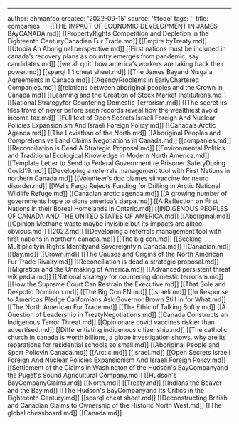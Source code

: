 ---
author: ohmanfoo
created: '2022-09-15'
source: '#todo'
tags: ''
title: companies
---[[THE IMPACT OF ECONOMIC DEVELOPMENT IN JAMES BAyCANADA.md]]
[[PropertyRights Competition and Depletion in the Eighteenth CenturyCanadian Fur Trade.md]]
[[Empire byTreaty.md]]
[[Utopia An Aboriginal perspective.md]]
[[First nations must be included in canada’s recovery plans as country emerges from pandemic, say candidates.md]]
[[we all quit’ how america’s workers are taking back their power.md]]
[[sparql 1 1 cheat sheet.md]]
[[The James Bayand Nisg̲a'a Agreements in Canada.md]]
[[AgencyProblems in EarlyChartered Companies.md]]
[[relations between aboriginal peoples and the Crown in Canada.md]]
[[Learning and the Creation of Stock Market Institutions.md]]
[[National Strategyfor Countering Domestic Terrorism.md]]
[[The secret irs files trove of never before seen records reveal how the wealthiest avoid income tax.md]]
[[Full text of Open Secrets Israeli Foreign And Nuclear Policies Expansionism And Israeli Foreign Policy.md]]
[[Canada’s Arctic Agenda.md]]
[[The Leviathan of the North.md]]
[[Aboriginal Peoples and Comprehensive Land Claims Negotiations in Canada.md]]
[[companies.md]]
[[Reconciliation is Dead A Strategic Proposal.md]]
[[Environmental Politics and Traditional Ecological Knowledge in Modern North America.md]]
[[Template Letter to Send to Federal Government re Prisoner SafetyDuring Covid19.md]]
[[Developing a referrals management tool with First Nations in northern Canada.md]]
[[Volunteer’s doc blames sii vaccine for neuro disorder.md]]
[[Wells Fargo Rejects Funding for Drilling in Arctic National Wildlife Refuge.md]]
[[Canadian arctic agenda.md]]
[[A growing number of governments hope to clone america’s darpa.md]]
[[A Reflection on First Nations in their Boreal Homelands in Ontario.md]]
[[INDIGENOUS PEOPLES OF CANADA AND THE UNITED STATES OF AMERICA.md]]
[[Aboriginal.md]]
[[Opinion Methane waste maybe invisible but its impacts are alltoo obvious.md]]
[[2022.md]]
[[Developing a referrals management tool with first nations in northern canada.md]]
[[The big con.md]]
[[Seeking Multiplicityin Rights Identityand Sovereigntyin Canada.md]]
[[Canadian.md]]
[[Bay.md]]
[[Crown.md]]
[[The Causes and Origins of the North American Fur Trade Rivalry.md]]
[[Reconciliation is dead a strategic proposal.md]]
[[Migration and the Unmaking of America.md]]
[[Advanced persistent threat wikipedia.md]]
[[National strategy for countering domestic terrorism.md]]
[[How the Supreme Court Can Restrain the Executive.md]]
[[That Sole and Despotic Dominion.md]]
[[The Big Con EN.md]]
[[Israeli.md]]
[[In Response to Americas Pledge Californians Ask Governor Brown Still In for What.md]]
[[The North American Fur Trade.md]]
[[The Ethic of Talking Softly.md]]
[[A Question of Leadership in TreatyNegotiations.md]]
[[Canada Constructs an Indigenous Terror Threat.md]]
[[Opinionare covid vaccines riskier than advertised.md]]
[[Differentiating indigenous citizenship.md]]
[[The catholic church in canada is worth billions, a globe investigation shows. why are its reparations for residential schools so small.md]]
[[Aboriginal People and Sport Policyin Canada.md]]
[[Arctic.md]]
[[Israel.md]]
[[Open Secrets Israeli Foreign And Nuclear Policies Expansionism And Israeli Foreign Policy.md]]
[[Settlement of the Claims in Washington of the Hudson's BayCompanyand the Puget's Sound Agricultural Company.md]]
[[Hudson's BayCompanyClaims.md]]
[[North.md]]
[[Treaty.md]]
[[Indians the Beaver and the Bay.md]]
[[The Hudson's BayCompanyand Its Critics in the Eighteenth Century.md]]
[[sparql cheat sheet.md]]
[[Deconstructing British and Canadian Claims to Ownership of the Historic North West.md]]
[[The global chessboard.md]]
[[Canada.md]]
